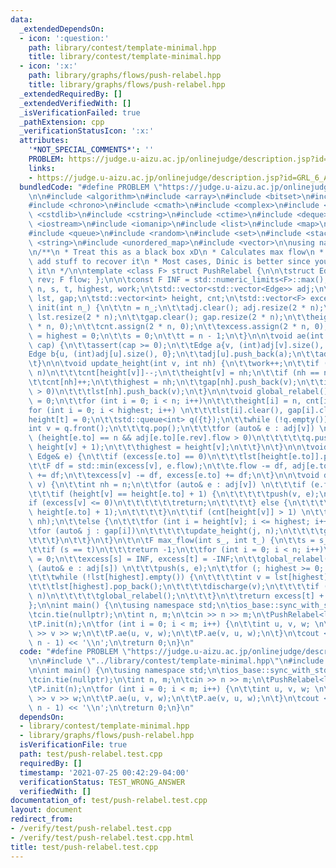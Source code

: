 ```yaml
---
data:
  _extendedDependsOn:
  - icon: ':question:'
    path: library/contest/template-minimal.hpp
    title: library/contest/template-minimal.hpp
  - icon: ':x:'
    path: library/graphs/flows/push-relabel.hpp
    title: library/graphs/flows/push-relabel.hpp
  _extendedRequiredBy: []
  _extendedVerifiedWith: []
  _isVerificationFailed: true
  _pathExtension: cpp
  _verificationStatusIcon: ':x:'
  attributes:
    '*NOT_SPECIAL_COMMENTS*': ''
    PROBLEM: https://judge.u-aizu.ac.jp/onlinejudge/description.jsp?id=GRL_6_A
    links:
    - https://judge.u-aizu.ac.jp/onlinejudge/description.jsp?id=GRL_6_A
  bundledCode: "#define PROBLEM \"https://judge.u-aizu.ac.jp/onlinejudge/description.jsp?id=GRL_6_A\"\
    \n\n#include <algorithm>\n#include <array>\n#include <bitset>\n#include <cassert>\n\
    #include <chrono>\n#include <cmath>\n#include <complex>\n#include <cstdio>\n#include\
    \ <cstdlib>\n#include <cstring>\n#include <ctime>\n#include <deque>\n#include\
    \ <iostream>\n#include <iomanip>\n#include <list>\n#include <map>\n#include <numeric>\n\
    #include <queue>\n#include <random>\n#include <set>\n#include <stack>\n#include\
    \ <string>\n#include <unordered_map>\n#include <vector>\n\nusing namespace std;\n\
    \n/**\n * Treat this as a black box xD\n * Calculates max flow\n * You can probably\
    \ add stuff to recover it\n * Most cases, Dinic is better since you understand\
    \ it\n */\n\ntemplate <class F> struct PushRelabel {\n\n\tstruct Edge { int to,\
    \ rev; F flow; };\n\n\tconst F INF = std::numeric_limits<F>::max();  \n\n\tint\
    \ n, s, t, highest, work;\n\tstd::vector<std::vector<Edge>> adj;\n\tstd::vector<std::vector<int>>\
    \ lst, gap;\n\tstd::vector<int> height, cnt;\n\tstd::vector<F> excess;\n\n\tvoid\
    \ init(int n_) {\n\t\tn = n_;\n\t\tadj.clear(); adj.resize(2 * n);\n\t\tlst.clear();\
    \ lst.resize(2 * n);\n\t\tgap.clear(); gap.resize(2 * n);\n\t\theight.assign(2\
    \ * n, 0);\n\t\tcnt.assign(2 * n, 0);\n\t\texcess.assign(2 * n, 0);\n\t\twork\
    \ = highest = 0;\n\t\ts = 0;\n\t\tt = n - 1;\n\t}\n\n\tvoid ae(int u, int v, F\
    \ cap) {\n\t\tassert(cap >= 0);\n\t\tEdge a{v, (int)adj[v].size(), cap};\n\t\t\
    Edge b{u, (int)adj[u].size(), 0};\n\t\tadj[u].push_back(a);\n\t\tadj[v].push_back(b);\n\
    \t}\n\n\tvoid update_height(int v, int nh) {\n\t\twork++;\n\t\tif (height[v] !=\
    \ n)\n\t\t\tcnt[height[v]]--;\n\t\theight[v] = nh;\n\t\tif (nh == n)\n\t\t\treturn;\n\
    \t\tcnt[nh]++;\n\t\thighest = nh;\n\t\tgap[nh].push_back(v);\n\t\tif (excess[v]\
    \ > 0)\n\t\t\tlst[nh].push_back(v);\n\t}\n\n\tvoid global_relabel() {\n\t\twork\
    \ = 0;\n\t\tfor (int i = 0; i < n; i++)\n\t\t\theight[i] = n, cnt[i] = 0;\n\t\t\
    for (int i = 0; i < highest; i++) \n\t\t\tlst[i].clear(), gap[i].clear();\n\t\t\
    height[t] = 0;\n\t\tstd::queue<int> q({t});\n\t\twhile (!q.empty()) {\n\t\t\t\
    int v = q.front();\n\t\t\tq.pop();\n\t\t\tfor (auto& e : adj[v]) \n\t\t\t\tif\
    \ (height[e.to] == n && adj[e.to][e.rev].flow > 0)\n\t\t\t\t\tq.push(e.to), update_height(e.to,\
    \ height[v] + 1);\n\t\t\thighest = height[v];\n\t\t}\n\t}\n\n\tvoid push(int v,\
    \ Edge& e) {\n\t\tif (excess[e.to] == 0)\n\t\t\tlst[height[e.to]].push_back(e.to);\n\
    \t\tF df = std::min(excess[v], e.flow);\n\t\te.flow -= df, adj[e.to][e.rev].flow\
    \ += df;\n\t\texcess[v] -= df, excess[e.to] += df;\n\t}\n\n\tvoid discharge(int\
    \ v) {\n\t\tint nh = n;\n\t\tfor (auto& e : adj[v]) \n\t\t\tif (e.flow > 0)\n\t\
    \t\t\tif (height[v] == height[e.to] + 1) {\n\t\t\t\t\tpush(v, e);\n\t\t\t\t\t\
    if (excess[v] <= 0)\n\t\t\t\t\t\treturn;\n\t\t\t\t} else {\n\t\t\t\t\tnh = std::min(nh,\
    \ height[e.to] + 1);\n\t\t\t\t}\n\t\tif (cnt[height[v]] > 1) \n\t\t\tupdate_height(v,\
    \ nh);\n\t\telse {\n\t\t\tfor (int i = height[v]; i <= highest; i++) {\n\t\t\t\
    \tfor (auto& j : gap[i])\n\t\t\t\t\tupdate_height(j, n);\n\t\t\t\tgap[i].clear();\n\
    \t\t\t}\n\t\t}\n\t}\n\t\n\tF max_flow(int s_, int t_) {\n\t\ts = s_, t = t_;\n\
    \t\tif (s == t)\n\t\t\treturn -1;\n\t\tfor (int i = 0; i < n; i++)\n\t\t\texcess[i]\
    \ = 0;\n\t\texcess[s] = INF, excess[t] = -INF;\n\t\tglobal_relabel();\n\t\tfor\
    \ (auto& e : adj[s]) \n\t\t\tpush(s, e);\n\t\tfor (; highest >= 0; highest--)\n\
    \t\t\twhile (!lst[highest].empty()) {\n\t\t\t\tint v = lst[highest].back();\n\t\
    \t\t\tlst[highest].pop_back();\n\t\t\t\tdischarge(v);\n\t\t\t\tif (work > 4 *\
    \ n)\n\t\t\t\t\tglobal_relabel();\n\t\t\t}\n\t\treturn excess[t] + INF;\n\t}\n\
    };\n\nint main() {\n\tusing namespace std;\n\tios_base::sync_with_stdio(false);\n\
    \tcin.tie(nullptr);\n\tint n, m;\n\tcin >> n >> m;\n\tPushRelabel<long long> P;\n\
    \tP.init(n);\n\tfor (int i = 0; i < m; i++) {\n\t\tint u, v, w; \n\t\tcin >> u\
    \ >> v >> w;\n\t\tP.ae(u, v, w);\n\t\tP.ae(v, u, w);\n\t}\n\tcout << P.max_flow(0,\
    \ n - 1) << '\\n';\n\treturn 0;\n}\n"
  code: "#define PROBLEM \"https://judge.u-aizu.ac.jp/onlinejudge/description.jsp?id=GRL_6_A\"\
    \n\n#include \"../library/contest/template-minimal.hpp\"\n#include \"../library/graphs/flows/push-relabel.hpp\"\
    \n\nint main() {\n\tusing namespace std;\n\tios_base::sync_with_stdio(false);\n\
    \tcin.tie(nullptr);\n\tint n, m;\n\tcin >> n >> m;\n\tPushRelabel<long long> P;\n\
    \tP.init(n);\n\tfor (int i = 0; i < m; i++) {\n\t\tint u, v, w; \n\t\tcin >> u\
    \ >> v >> w;\n\t\tP.ae(u, v, w);\n\t\tP.ae(v, u, w);\n\t}\n\tcout << P.max_flow(0,\
    \ n - 1) << '\\n';\n\treturn 0;\n}\n"
  dependsOn:
  - library/contest/template-minimal.hpp
  - library/graphs/flows/push-relabel.hpp
  isVerificationFile: true
  path: test/push-relabel.test.cpp
  requiredBy: []
  timestamp: '2021-07-25 00:42:29-04:00'
  verificationStatus: TEST_WRONG_ANSWER
  verifiedWith: []
documentation_of: test/push-relabel.test.cpp
layout: document
redirect_from:
- /verify/test/push-relabel.test.cpp
- /verify/test/push-relabel.test.cpp.html
title: test/push-relabel.test.cpp
---
```


